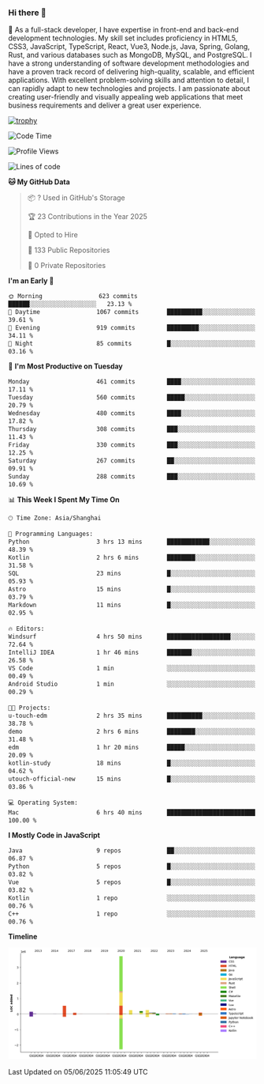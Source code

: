 ### Hi there 👋

🌱 As a full-stack developer, I have expertise in front-end and back-end development technologies. My skill set includes proficiency in HTML5, CSS3, JavaScript, TypeScript, React, Vue3, Node.js, Java, Spring, Golang, Rust, and various databases such as MongoDB, MySQL, and PostgreSQL. I have a strong understanding of software development methodologies and have a proven track record of delivering high-quality, scalable, and efficient applications. With excellent problem-solving skills and attention to detail, I can rapidly adapt to new technologies and projects. I am passionate about creating user-friendly and visually appealing web applications that meet business requirements and deliver a great user experience.

[![trophy](https://github-profile-trophy.vercel.app/?username=elton&rank=SECRET,SSS,SS,S,AAA,AA,A&theme=onedark&no-frame=true&margin-w=10)](https://github.com/ryo-ma/github-profile-trophy)

<!--START_SECTION:waka-->
![Code Time](http://img.shields.io/badge/Code%20Time-1%2C673%20hrs%205%20mins-blue)

![Profile Views](http://img.shields.io/badge/Profile%20Views-0-blue)

![Lines of code](https://img.shields.io/badge/From%20Hello%20World%20I%27ve%20Written-5.7%20million%20lines%20of%20code-blue)

**🐱 My GitHub Data** 

> 📦 ? Used in GitHub's Storage 
 > 
> 🏆 23 Contributions in the Year 2025
 > 
> 💼 Opted to Hire
 > 
> 📜 133 Public Repositories 
 > 
> 🔑 0 Private Repositories 
 > 
**I'm an Early 🐤** 

```text
🌞 Morning                623 commits         ██████░░░░░░░░░░░░░░░░░░░   23.13 % 
🌆 Daytime                1067 commits        ██████████░░░░░░░░░░░░░░░   39.61 % 
🌃 Evening                919 commits         █████████░░░░░░░░░░░░░░░░   34.11 % 
🌙 Night                  85 commits          █░░░░░░░░░░░░░░░░░░░░░░░░   03.16 % 
```
📅 **I'm Most Productive on Tuesday** 

```text
Monday                   461 commits         ████░░░░░░░░░░░░░░░░░░░░░   17.11 % 
Tuesday                  560 commits         █████░░░░░░░░░░░░░░░░░░░░   20.79 % 
Wednesday                480 commits         ████░░░░░░░░░░░░░░░░░░░░░   17.82 % 
Thursday                 308 commits         ███░░░░░░░░░░░░░░░░░░░░░░   11.43 % 
Friday                   330 commits         ███░░░░░░░░░░░░░░░░░░░░░░   12.25 % 
Saturday                 267 commits         ██░░░░░░░░░░░░░░░░░░░░░░░   09.91 % 
Sunday                   288 commits         ███░░░░░░░░░░░░░░░░░░░░░░   10.69 % 
```


📊 **This Week I Spent My Time On** 

```text
🕑︎ Time Zone: Asia/Shanghai

💬 Programming Languages: 
Python                   3 hrs 13 mins       ████████████░░░░░░░░░░░░░   48.39 % 
Kotlin                   2 hrs 6 mins        ████████░░░░░░░░░░░░░░░░░   31.58 % 
SQL                      23 mins             █░░░░░░░░░░░░░░░░░░░░░░░░   05.93 % 
Astro                    15 mins             █░░░░░░░░░░░░░░░░░░░░░░░░   03.79 % 
Markdown                 11 mins             █░░░░░░░░░░░░░░░░░░░░░░░░   02.95 % 

🔥 Editors: 
Windsurf                 4 hrs 50 mins       ██████████████████░░░░░░░   72.64 % 
IntelliJ IDEA            1 hr 46 mins        ███████░░░░░░░░░░░░░░░░░░   26.58 % 
VS Code                  1 min               ░░░░░░░░░░░░░░░░░░░░░░░░░   00.49 % 
Android Studio           1 min               ░░░░░░░░░░░░░░░░░░░░░░░░░   00.29 % 

🐱‍💻 Projects: 
u-touch-edm              2 hrs 35 mins       ██████████░░░░░░░░░░░░░░░   38.78 % 
demo                     2 hrs 6 mins        ████████░░░░░░░░░░░░░░░░░   31.48 % 
edm                      1 hr 20 mins        █████░░░░░░░░░░░░░░░░░░░░   20.09 % 
kotlin-study             18 mins             █░░░░░░░░░░░░░░░░░░░░░░░░   04.62 % 
utouch-official-new      15 mins             █░░░░░░░░░░░░░░░░░░░░░░░░   03.86 % 

💻 Operating System: 
Mac                      6 hrs 40 mins       █████████████████████████   100.00 % 
```

**I Mostly Code in JavaScript** 

```text
Java                     9 repos             ██░░░░░░░░░░░░░░░░░░░░░░░   06.87 % 
Python                   5 repos             █░░░░░░░░░░░░░░░░░░░░░░░░   03.82 % 
Vue                      5 repos             █░░░░░░░░░░░░░░░░░░░░░░░░   03.82 % 
Kotlin                   1 repo              ░░░░░░░░░░░░░░░░░░░░░░░░░   00.76 % 
C++                      1 repo              ░░░░░░░░░░░░░░░░░░░░░░░░░   00.76 % 
```



**Timeline**

![Lines of Code chart](https://raw.githubusercontent.com/elton/elton/main/assets/bar_graph.png)


 Last Updated on 05/06/2025 11:05:49 UTC
<!--END_SECTION:waka-->

<!--
**elton/elton** is a ✨ _special_ ✨ repository because its `README.md` (this file) appears on your GitHub profile.

Here are some ideas to get you started:

- 🔭 I’m currently working on ...
- 🌱 I’m currently learning ...
- 👯 I’m looking to collaborate on ...
- 🤔 I’m looking for help with ...
- 💬 Ask me about ...
- 📫 How to reach me: ...
- 😄 Pronouns: ...
- ⚡ Fun fact: ...
-->
